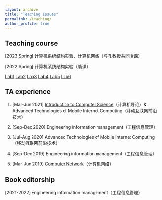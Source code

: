 ```yaml
---
layout: archive
title: "Teaching Issues"
permalink: /teaching/
author_profile: true
---
```

## Teaching course

[2023 Spring] 计算机系统结构实验、计算机网络（与孔教授共同授课）

[2022 Spring] 计算机系统结构实验（助课）

[Lab1](https://isabelleliu630.github.io/files/teach/2022springsystemexperiment/lab1.pdf)	[Lab2](https://isabelleliu630.github.io/files/teach/2022springsystemexperiment/lab2.pdf)	[Lab3](https://isabelleliu630.github.io/files/teach/2022springsystemexperiment/lab3.pdf)	[Lab4](https://isabelleliu630.github.io/files/teach/2022springsystemexperiment/lab4.pdf)	[Lab5](https://isabelleliu630.github.io/files/teach/2022springsystemexperiment/lab5.pdf)	[Lab6](https://isabelleliu630.github.io/files/teach/2022springsystemexperiment/lab6.pdf)



## TA experience

1. \[Mar-Jun 2021\] [Introduction to Computer Science](http://anl.sjtu.edu.cn/gao-xf/course/CS101_2021)（计算机导论）& Advanced Technologies of Mobile Internet Computing（移动互联网前沿技术）

2. \[Sep-Dec 2020] Engineering information management（工程信息管理）

3. \[Jul-Aug 2020] Advanced Technologies of Mobile Internet Computing（移动互联网前沿技术）

4. \[Sep-Dec 2019\] Engineering information management（工程信息管理）

5. \[Mar-Jun 2019] [Computer Network](http://www.cs.sjtu.edu.cn/~linghe.kong/CS339/index.html)（计算机网络）

   

## Book editorship

[2021-2022] Engineering information management（工程信息管理）
